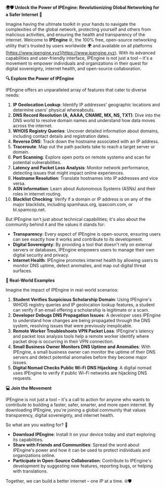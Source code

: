 **🌍🛡️ Unlock the Power of IPEngine: Revolutionizing Global Networking for a Safer Internet 🚀**

Imagine having the ultimate toolkit in your hands to navigate the complexities of the global network, protecting yourself and others from malicious activities, and ensuring the health and transparency of the internet. Welcome to **IPEngine** 🌐, the 100% free, open-source networking utility that's trusted by users worldwide 🌍 and available on all platforms [https://www.ipengine.xyz](https://www.ipengine.xyz). With its advanced capabilities and user-friendly interface, IPEngine is not just a tool – it's a movement to empower individuals and organizations in their quest for digital sovereignty, internet health, and open-source collaboration.

**🔍 Explore the Power of IPEngine**

IPEngine offers an unparalleled array of features that cater to diverse needs:

1.  **IP Geolocation Lookup**: Identify IP addresses' geographic locations and determine users' physical whereabouts.
2.  **DNS Record Resolution (A, AAAA, CNAME, MX, NS, TXT)**: Dive into the DNS world to resolve domain names and understand how data moves across the internet.
3.  **WHOIS Registry Queries**: Uncover detailed information about domains, including contact details and registration dates.
4.  **Reverse DNS**: Track down the hostname associated with an IP address.
5.  **Traceroute**: Map out the path packets take to reach a target server or domain.
6.  **Port Scanning**: Explore open ports on remote systems and scan for potential vulnerabilities.
7.  **Latency and Packet Loss Analysis**: Monitor network performance, detecting issues that might impact online experiences.
8.  **Hostname Resolution**: Translate hostnames into IP addresses and vice versa.
9.  **ASN Information**: Learn about Autonomous Systems (ASNs) and their roles in internet routing.
10. **Blacklist Checking**: Verify if a domain or IP address is on any of the major blacklists, including spamhaus.org, ipascom.com, or bl.spamcop.net.

But IPEngine isn't just about technical capabilities; it's also about the community behind it and the values it stands for:

*   **Transparency**: Every aspect of IPEngine is open-source, ensuring users can see exactly how it works and contribute to its development.
*   **Digital Sovereignty**: By providing a tool that doesn't rely on external servers or databases, IPEngine empowers users to manage their own digital security and privacy.
*   **Internet Health**: IPEngine promotes internet health by allowing users to monitor DNS uptime, detect anomalies, and map out digital threat surfaces.

**🌟 Real-World Examples**

Imagine the impact of IPEngine in real-world scenarios:

1.  **Student Verifies Suspicious Scholarship Domain**: Using IPEngine's WHOIS registry queries and IP geolocation lookup features, a student can verify if an email offering a scholarship is legitimate or a scam.
2.  **Developer Debugs DNS Propagation Issues**: A developer uses IPEngine to understand how changes are being propagated through the DNS system, resolving issues that were previously inexplicable.
3.  **Remote Worker Troubleshoots VPN Packet Loss**: IPEngine's latency and packet loss analysis tools help a remote worker identify where packet drop is occurring in their VPN connection.
4.  **Small Business Owner Monitors DNS Uptime and Anomalies**: With IPEngine, a small business owner can monitor the uptime of their DNS servers and detect potential anomalies before they become major issues.
5.  **Digital Nomad Checks Public Wi-Fi DNS Hijacking**: A digital nomad uses IPEngine to verify if public Wi-Fi networks are hijacking DNS requests.

**💻 Join the Movement**

IPEngine is not just a tool – it's a call to action for anyone who wants to contribute to building a faster, safer, smarter, and more open internet. By downloading IPEngine, you're joining a global community that values transparency, digital sovereignty, and internet health.

So what are you waiting for? 🚀

*   **Download IPEngine**: Install it on your device today and start exploring its capabilities.
*   **Share with Friends and Communities**: Spread the word about IPEngine's power and how it can be used to protect individuals and organizations online.
*   **Participate in Open-Source Collaboration**: Contribute to IPEngine's development by suggesting new features, reporting bugs, or helping with translations.

Together, we can build a better internet – one IP at a time. 🌐🛡️